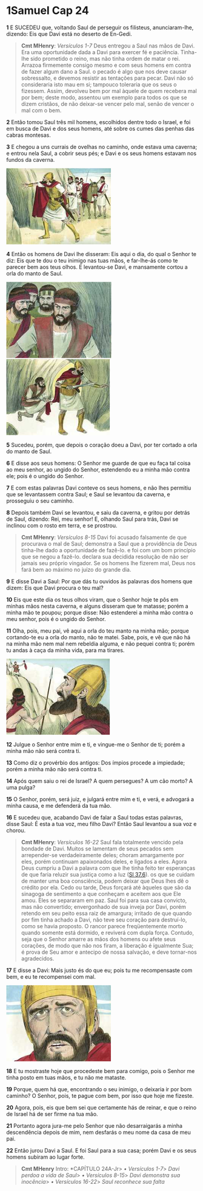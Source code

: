 # 1Samuel Cap 24

**1** 	E SUCEDEU que, voltando Saul de perseguir os filisteus, anunciaram-lhe, dizendo: Eis que Davi está no deserto de En-Gedi.

> **Cmt MHenry**: *Versículos 1-7* Deus entregou a Saul nas mãos de Davi. Era uma oportunidade dada a Davi para exercer fé e paciência. Tinha-lhe sido prometido o reino, mas não tinha ordem de matar o rei. Arrazoa firmemente consigo mesmo e com seus homens em contra de fazer algum dano a Saul. o pecado é algo que nos deve causar sobressalto, e devemos resistir as tentações para pecar. Davi não só consideraria isto mau em si; tampouco toleraria que os seus o fizessem. Assim, devolveu bem por mal àquele de quem recebera mal por bem; deste modo, assentou um exemplo para todos os que se dizem cristãos, de não deixar-se vencer pelo mal, senão de vencer o mal com o bem.

**2** 	Então tomou Saul três mil homens, escolhidos dentre todo o Israel, e foi em busca de Davi e dos seus homens, até sobre os cumes das penhas das cabras montesas.

**3** 	E chegou a uns currais de ovelhas no caminho, onde estava uma caverna; e entrou nela Saul, a cobrir seus pés; e Davi e os seus homens estavam nos fundos da caverna.

![](../Images/SweetPublishing/9-24-1.jpg) 

**4** 	Então os homens de Davi lhe disseram: Eis aqui o dia, do qual o Senhor te diz: Eis que te dou o teu inimigo nas tuas mãos, e far-lhe-ás como te parecer bem aos teus olhos. E levantou-se Davi, e mansamente cortou a orla do manto de Saul.

![](../Images/SweetPublishing/9-24-2.jpg) ![](../Images/SweetPublishing/9-24-3.jpg) 

**5** 	Sucedeu, porém, que depois o coração doeu a Davi, por ter cortado a orla do manto de Saul.

**6** 	E disse aos seus homens: O Senhor me guarde de que eu faça tal coisa ao meu senhor, ao ungido do Senhor, estendendo eu a minha mão contra ele; pois é o ungido do Senhor.

**7** 	E com estas palavras Davi conteve os seus homens, e não lhes permitiu que se levantassem contra Saul; e Saul se levantou da caverna, e prosseguiu o seu caminho.

**8** 	Depois também Davi se levantou, e saiu da caverna, e gritou por detrás de Saul, dizendo: Rei, meu senhor! E, olhando Saul para trás, Davi se inclinou com o rosto em terra, e se prostrou.

> **Cmt MHenry**: *Versículos 8-15* Davi foi acusado falsamente de que procurava o mal de Saul; demonstra a Saul que a providência de Deus tinha-lhe dado a oportunidade de fazê-lo. e foi com um bom princípio que se negou a fazê-lo. declara sua decidida resolução de não ser jamais seu próprio vingador. Se os homens lhe fizerem mal, Deus nos fará bem ao máximo no juízo do grande dia.

**9** 	E disse Davi a Saul: Por que dás tu ouvidos às palavras dos homens que dizem: Eis que Davi procura o teu mal?

**10** 	Eis que este dia os teus olhos viram, que o Senhor hoje te pôs em minhas mãos nesta caverna, e alguns disseram que te matasse; porém a minha mão te poupou; porque disse: Não estenderei a minha mão contra o meu senhor, pois é o ungido do Senhor.

**11** 	Olha, pois, meu pai, vê aqui a orla do teu manto na minha mão; porque cortando-te eu a orla do manto, não te matei. Sabe, pois, e vê que não há na minha mão nem mal nem rebeldia alguma, e não pequei contra ti; porém tu andas à caça da minha vida, para ma tirares.

![](../Images/SweetPublishing/9-24-4.jpg) 

**12** 	Julgue o Senhor entre mim e ti, e vingue-me o Senhor de ti; porém a minha mão não será contra ti.

**13** 	Como diz o provérbio dos antigos: Dos ímpios procede a impiedade; porém a minha mão não será contra ti.

**14** 	Após quem saiu o rei de Israel? A quem persegues? A um cão morto? A uma pulga?

**15** 	O Senhor, porém, será juiz, e julgará entre mim e ti, e verá, e advogará a minha causa, e me defenderá da tua mão.

**16** 	E sucedeu que, acabando Davi de falar a Saul todas estas palavras, disse Saul: É esta a tua voz, meu filho Davi? Então Saul levantou a sua voz e chorou.

> **Cmt MHenry**: *Versículos 16-22* Saul fala totalmente vencido pela bondade de Davi. Muitos se lamentam de seus pecados sem arrepender-se verdadeiramente deles; choram amargamente por eles, porém continuam apaixonados deles, e ligados a eles. Agora Deus cumpriu a Davi a palavra com que lhe tinha feito ter esperanças de que faria reluzir sua justiça como a luz ([Sl 37.6](../19A-Sl/37.md#6)). os que se cuidam de manter uma boa consciência, podem deixar que Deus lhes dê o crédito por ela. Cedo ou tarde, Deus forçará até àqueles que são da sinagoga de sentimento a que conheçam e aceitem aos que Ele amou. Eles se separaram em paz. Saul foi para sua casa convicto, mas não convertido; envergonhado de sua inveja por Davi, porém retendo em seu peito essa raiz de amargura; irritado de que quando por fim tinha achado a Davi, não teve seu coração para destruí-lo, como se havia proposto. O rancor parece freqüentemente morto quando somente está dormido, e reviverá com dupla força. Contudo, seja que o Senhor amarre as mãos dos homens ou afete seus corações, de modo que não nos firam, a liberação é igualmente Sua; é prova de Seu amor e antecipo de nossa salvação, e deve tornar-nos agradecidos.

**17** 	E disse a Davi: Mais justo és do que eu; pois tu me recompensaste com bem, e eu te recompensei com mal.

![](../Images/SweetPublishing/9-24-5.jpg) 

**18** 	E tu mostraste hoje que procedeste bem para comigo, pois o Senhor me tinha posto em tuas mãos, e tu não me mataste.

**19** 	Porque, quem há que, encontrando o seu inimigo, o deixaria ir por bom caminho? O Senhor, pois, te pague com bem, por isso que hoje me fizeste.

**20** 	Agora, pois, eis que bem sei que certamente hás de reinar, e que o reino de Israel há de ser firme na tua mão.

**21** 	Portanto agora jura-me pelo Senhor que não desarraigarás a minha descendência depois de mim, nem desfarás o meu nome da casa de meu pai.

**22** 	Então jurou Davi a Saul. E foi Saul para a sua casa; porém Davi e os seus homens subiram ao lugar forte.


> **Cmt MHenry** Intro: *CAPÍTULO 24A-Jr> *• Versículos 1-7*> *Davi perdoa a vida de Saul*> *• Versículos 8-15*> *Davi demonstra sua inocência*> *• Versículos 16-22*> *Saul reconhece sua falta*